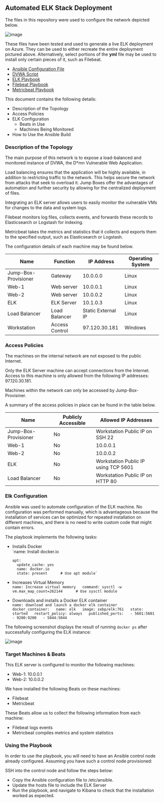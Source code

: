 ## Automated ELK Stack Deployment

The files in this repository were used to configure the network depicted below.

![image](https://user-images.githubusercontent.com/53101711/137891755-c992eb22-c851-4491-b645-ea322f25fc97.png)

These files have been tested and used to generate a live ELK deployment on Azure. They can be used to either recreate the entire deployment pictured above. Alternatively, select portions of the **yml** file may be used to install only certain pieces of it, such as Filebeat.

+ [Ansible Configuration File](https://github.com/spookyinfo/ProjectOne/blob/main/Ansible/Ansible.cfg)  
+ [DVWA Script](https://github.com/spookyinfo/ProjectOne/blob/main/Ansible/DVWA)  
+ [ELK Playbook](https://github.com/spookyinfo/ProjectOne/blob/main/Ansible/ELK)  
+ [Filebeat Playbook](https://github.com/spookyinfo/ProjectOne/blob/main/Ansible/Filebeat)  
+ [Metricbeat Playbook](https://github.com/spookyinfo/ProjectOne/blob/main/Ansible/Metricbeat)  
 

This document contains the following details:
- Description of the Topology
- Access Policies
- ELK Configuration
  - Beats in Use
  - Machines Being Monitored
- How to Use the Ansible Build


### Description of the Topology

The main purpose of this network is to expose a load-balanced and monitored instance of DVWA, the D*mn Vulnerable Web Application.

Load balancing ensures that the application will be highly available, in addition to restricting traffic to the network. This helps secure the network from attacks that seek to overload it. Jump Boxes offer the advantages of automation and further security by allowing for the centralized deployment of files.

Integrating an ELK server allows users to easily monitor the vulnerable VMs for changes to the data and system logs.

Filebeat monitors log files, collects events, and forwards these records to Elasticsearch or Logstash for indexing.

Metricbeat takes the metrics and statistics that it collects and exports them to the specified output, such as Elasticsearch or Logstash.

The configuration details of each machine may be found below.

| **Name**             | **Function**   |  **IP Address**    | **Operating System** |
|----------------------|----------------|--------------------|----------------------|
| Jump-Box-Provisioner | Gateway        | 10.0.0.0           | Linux                |
| Web-1                | Web server     | 10.0.0.1           | Linux                |
| Web-2                | Web server     | 10.0.0.2           | Linux                |
| ELK                  | ELK Server     | 10.1.0.3           | Linux                |
| Load Balancer        | Load Balancer  | Static External IP | Linux                |
| Workstation          | Access Control | 97.120.30.181      | Windows              |

### Access Policies

The machines on the internal network are not exposed to the public Internet. 

Only the ELK Server machine can accept connections from the Internet. Access to this machine is only allowed from the following IP addresses: 97.120.30.181.

Machines within the network can only be accessed by Jump-Box-Provisiner.

A summary of the access policies in place can be found in the table below.

| **Name**             | **Publicly Accessible** |  **Allowed IP Addresses**            |
|----------------------|-------------------------|--------------------------------------|
| Jump-Box-Provisioner | No                      | Workstation Public IP on SSH 22      |
| Web-1                | No                      | 10.0.0.1                             |
| Web-2                | No                      | 10.0.0.2                             |
| ELK                  | No                      | Workstation Public IP using TCP 5601 |
| Load Balancer        | No                      | Workstation Public IP on HTTP 80     |

### Elk Configuration

Ansible was used to automate configuration of the ELK machine. No configuration was performed manually, which is advantageous because the installation of services can be optimized for repeated installation on different machines, and there is no need to write custom code that might contain errors.

The playbook implements the following tasks:

+ Installs Docker  
     `name: Install docker.io
     
      apt:  
        update_cache: yes  
        name: docker.io  
        state: present      # Use apt module`
        
+ Increases Virtual Memory  
    `name: Increase virtual memory  
      command: sysctl -w vm.max_map_count=262144      # Use sysctl module`
      
+ Downloads and installs a Docker ELK container  
     `name: download and launch a docker elk container  
      docker_container:  
        name: elk  
        image: sebp/elk:761  
        state: started  
        restart_policy: always  
        published_ports:  
          - 5601:5601  
          - 9200:9200  
          - 5044:5044`  


The following screenshot displays the result of running `docker ps` after successfully configuring the ELK instance:

![image](https://user-images.githubusercontent.com/53101711/137892555-0cc6255e-39d0-48d3-9b49-d0529de2974b.png)


### Target Machines & Beats
This ELK server is configured to monitor the following machines:
+ Web-1: 10.0.0.1
+ Web-2: 10.0.0.2

We have installed the following Beats on these machines:
+ Filebeat
+ Metricbeat

These Beats allow us to collect the following information from each machine:
+ Filebeat logs events
+ Metricbeat compiles metrics and system statistics

### Using the Playbook
In order to use the playbook, you will need to have an Ansible control node already configured. Assuming you have such a control node provisioned: 

SSH into the control node and follow the steps below:
- Copy the Ansible configuration file to /etc/ansible.
- Update the hosts file to include the ELK Server 
- Run the playbook, and navigate to Kibana to check that the installation worked as expected.

